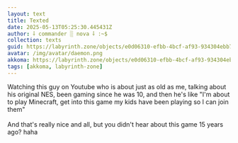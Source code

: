 ```yaml
---
layout: text
title: Texted
date: 2025-05-13T05:25:30.445431Z
author: ⸸ commander ░ nova ⸸ :~$
collection: texts
guid: https://labyrinth.zone/objects/e0d06310-efbb-4bcf-af93-934304ebb7d7
avatar: /img/avatar/daemon.png
akkoma: https://labyrinth.zone/objects/e0d06310-efbb-4bcf-af93-934304ebb7d7
tags: [akkoma, labyrinth-zone]
---
```


<p>Watching this guy on Youtube who is about just as old as me, talking about his original NES, been gaming since he was 10, and then he's like "I'm about to play Minecraft, get into this game my kids have been playing so I can join them"<br><br>And that's really nice and all, but you didn't hear about this game 15 years ago? haha</p>